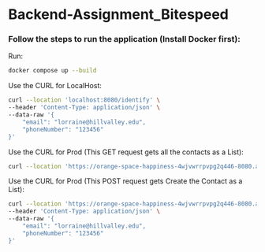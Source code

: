 # Backend-Assignment_Bitespeed

### Follow the steps to run the application (Install Docker first):

Run: 
```sh
docker compose up --build
```

Use the CURL for LocalHost:
```sh
curl --location 'localhost:8080/identify' \
--header 'Content-Type: application/json' \
--data-raw '{
    "email": "lorraine@hillvalley.edu",
    "phoneNumber": "123456"
}'
```

Use the CURL for Prod (This GET request gets all the contacts as a List):
```sh
curl --location 'https://orange-space-happiness-4wjvwrrpvpg2q446-8080.app.github.dev/contacts' \
```

Use the CURL for Prod (This POST request gets Create the Contact as a List):
```sh
curl --location 'https://orange-space-happiness-4wjvwrrpvpg2q446-8080.app.github.dev/identify' \
--header 'Content-Type: application/json' \
--data-raw '{
    "email": "lorraine@hillvalley.edu",
    "phoneNumber": "123456"
}'
```